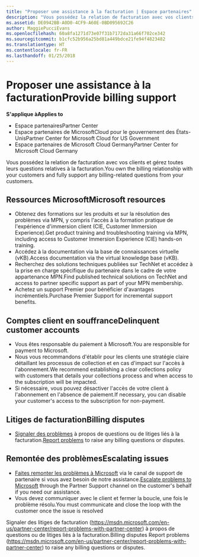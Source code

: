 ```yaml
---
title: "Proposer une assistance à la facturation | Espace partenaires"
description: "Vous possédez la relation de facturation avec vos clients et gérez toutes leurs questions relatives à la facturation."
ms.assetid: DE0942BB-A0D0-4CF9-A60E-0BD095692C26
author: MaggiePucciEvans
ms.openlocfilehash: 60a8fa1271d73e07f31b7172da31a66f702ce342
ms.sourcegitcommit: b1cfc52b956a25bd81a449bdce21fe94f4823482
ms.translationtype: HT
ms.contentlocale: fr-FR
ms.lasthandoff: 01/25/2018
---
```

# <a name="provide-billing-support"></a><span data-ttu-id="48eac-103">Proposer une assistance à la facturation</span><span class="sxs-lookup"><span data-stu-id="48eac-103">Provide billing support</span></span>

**<span data-ttu-id="48eac-104">S'applique à</span><span class="sxs-lookup"><span data-stu-id="48eac-104">Applies to</span></span>**

-  <span data-ttu-id="48eac-105">Espace partenaires</span><span class="sxs-lookup"><span data-stu-id="48eac-105">Partner Center</span></span>
-  <span data-ttu-id="48eac-106">Espace partenaires de MicrosoftCloud pour le gouvernement des États-Unis</span><span class="sxs-lookup"><span data-stu-id="48eac-106">Partner Center for Microsoft Cloud for US Government</span></span>
-  <span data-ttu-id="48eac-107">Espace partenaires de Microsoft Cloud Germany</span><span class="sxs-lookup"><span data-stu-id="48eac-107">Partner Center for Microsoft Cloud Germany</span></span>

<span data-ttu-id="48eac-108">Vous possédez la relation de facturation avec vos clients et gérez toutes leurs questions relatives à la facturation.</span><span class="sxs-lookup"><span data-stu-id="48eac-108">You own the billing relationship with your customers and fully support any billing-related questions from your customers.</span></span>

## <a href="" id="microsoftresources"></a><span data-ttu-id="48eac-109">Ressources Microsoft</span><span class="sxs-lookup"><span data-stu-id="48eac-109">Microsoft resources</span></span>


-   <span data-ttu-id="48eac-110">Obtenez des formations sur les produits et sur la résolution des problèmes via MPN, y compris l'accès à la formation pratique de l'expérience d'immersion client (CIE, Customer Immersion Experience).</span><span class="sxs-lookup"><span data-stu-id="48eac-110">Get product training and troubleshooting training via MPN, including access to Customer Immersion Experience (CIE) hands-on training.</span></span>
-   <span data-ttu-id="48eac-111">Accédez à la documentation via la base de connaissances virtuelle (vKB).</span><span class="sxs-lookup"><span data-stu-id="48eac-111">Access documentation via the virtual knowledge base (vKB).</span></span>
-   <span data-ttu-id="48eac-112">Recherchez des solutions techniques publiées sur TechNet et accédez à la prise en charge spécifique du partenaire dans le cadre de votre appartenance&nbsp;MPN.</span><span class="sxs-lookup"><span data-stu-id="48eac-112">Find published technical solutions on TechNet and access to partner specific support as part of your MPN membership.</span></span>
-   <span data-ttu-id="48eac-113">Achetez un support Premier pour bénéficier d'avantages incrémentiels.</span><span class="sxs-lookup"><span data-stu-id="48eac-113">Purchase Premier Support for incremental support benefits.</span></span>

## <a href="" id="delinquentcustomeraccounts"></a><span data-ttu-id="48eac-114">Comptes client en souffrance</span><span class="sxs-lookup"><span data-stu-id="48eac-114">Delinquent customer accounts</span></span>


-   <span data-ttu-id="48eac-115">Vous êtes responsable du paiement à Microsoft.</span><span class="sxs-lookup"><span data-stu-id="48eac-115">You are responsible for payment to Microsoft.</span></span>
-   <span data-ttu-id="48eac-116">Nous vous recommandons d'établir pour les clients une stratégie claire détaillant les processus de collection et en cas d'impact sur l'accès à l'abonnement.</span><span class="sxs-lookup"><span data-stu-id="48eac-116">We recommend establishing a clear collections policy with customers that details your collections process and when access to the subscription will be impacted.</span></span>
-   <span data-ttu-id="48eac-117">Si nécessaire, vous pouvez désactiver l'accès de votre client à l'abonnement en l'absence de paiement.</span><span class="sxs-lookup"><span data-stu-id="48eac-117">If necessary, you can disable your customer's access to the subscription for non-payment.</span></span>

## <a href="" id="billingdisputes"></a><span data-ttu-id="48eac-118">Litiges de facturation</span><span class="sxs-lookup"><span data-stu-id="48eac-118">Billing disputes</span></span>


-   <span data-ttu-id="48eac-119">[Signaler des problèmes](report-problems-with-partner-center.md) à propos de questions ou de litiges liés à la facturation.</span><span class="sxs-lookup"><span data-stu-id="48eac-119">[Report problems](report-problems-with-partner-center.md) to raise any billing questions or disputes.</span></span>

## <a href="" id="escalatingissues"></a><span data-ttu-id="48eac-120">Remontée des problèmes</span><span class="sxs-lookup"><span data-stu-id="48eac-120">Escalating issues</span></span>


-   <span data-ttu-id="48eac-121">[Faites remonter les problèmes à Microsoft](escalate-problems-to-microsoft.md) via le canal de support de partenaire si vous avez besoin de notre assistance.</span><span class="sxs-lookup"><span data-stu-id="48eac-121">[Escalate problems to Microsoft](escalate-problems-to-microsoft.md) through the Partner Support channel on the customer's behalf if you need our assistance.</span></span>
-   <span data-ttu-id="48eac-122">Vous devez communiquer avec le client et fermer la boucle, une fois le problème résolu.</span><span class="sxs-lookup"><span data-stu-id="48eac-122">You must communicate and close the loop with the customer once the issue is resolved</span></span> 

 
<span data-ttu-id="48eac-123">Signaler des litiges de facturation (https://msdn.microsoft.com/en-us/partner-center/report-problems-with-partner-center) à propos de questions ou de litiges liés à la facturation.</span><span class="sxs-lookup"><span data-stu-id="48eac-123">Billing disputes Report problems (https://msdn.microsoft.com/en-us/partner-center/report-problems-with-partner-center) to raise any billing questions or disputes.</span></span>


